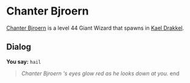 # Chanter Bjroern



[Chanter Bjroern](/npc/113013) is a level 44 Giant Wizard that spawns in [Kael Drakkel](/zone/113).



## Dialog

**You say:** `hail`



>*Chanter Bjroern 's eyes glow red as he looks down at you.*
end
